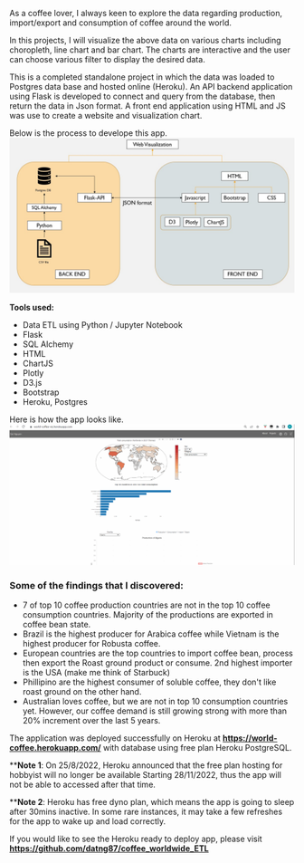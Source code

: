 As a coffee lover, I always keen to explore the data regarding production, import/export and consumption of coffee around the world.

In this projects, I will visualize the above data on various charts including choropleth, line chart and bar chart. The charts are interactive and the user can choose various filter to display the desired data.

This is a completed standalone project in which the data was loaded to Postgres data base and hosted online (Heroku). An API backend application using Flask is developed to connect and query from the database, then return the data in Json format. A front end application using HTML and JS was use to create a website and visualization chart.

Below is the process to develope this app.
![alt text](images/process.jpg)

**Tools used:**
- Data ETL using Python / Jupyter Notebook
- Flask
- SQL Alchemy
- HTML
- ChartJS
- Plotly
- D3.js
- Bootstrap
- Heroku, Postgres

Here is how the app looks like.
![alt text](images/project2.gif)

### Some of the findings that I discovered:
- 7 of top 10 coffee production countries are not in the top 10 coffee consumption countries. Majority of the productions are exported in coffee bean state. 
- Brazil is the highest producer for Arabica coffee while Vietnam is the highest producer for Robusta coffee.
- European countries are the top countries to import coffee bean, process then export the Roast ground product or consume. 2nd highest importer is the USA (make me think of Starbuck)
- Phillipino are the highest consumer of soluble coffee, they don't like roast ground on the other hand.
- Australian loves coffee, but we are not in top 10 consumption countries yet. However, our coffee demand is still growing strong with more than 20% increment over the last 5 years.

The application was deployed successfully on Heroku at **https://world-coffee.herokuapp.com/** with database using free plan Heroku PostgreSQL. 

****Note 1**: On 25/8/2022, Heroku announced that the free plan hosting for hobbyist will no longer be available Starting 28/11/2022, thus the app will not be able to accessed after that time.

****Note 2**: Heroku has free dyno plan, which means the app is going to sleep after 30mins inactive. In some rare instances, it may take a few refreshes for the app to wake up and load correctly.

If you would like to see the Heroku ready to deploy app, please visit **https://github.com/datng87/coffee_worldwide_ETL**
